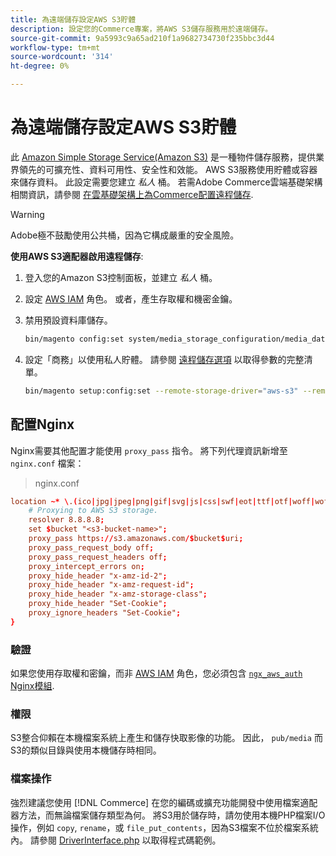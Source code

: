 ```yaml
---
title: 為遠端儲存設定AWS S3貯體
description: 設定您的Commerce專案，將AWS S3儲存服務用於遠端儲存。
source-git-commit: 9a5993c9a65ad210f1a9682734730f235bbc3d44
workflow-type: tm+mt
source-wordcount: '314'
ht-degree: 0%

---
```


# 為遠端儲存設定AWS S3貯體

此 [Amazon Simple Storage Service(Amazon S3)][AWS S3] 是一種物件儲存服務，提供業界領先的可擴充性、資料可用性、安全性和效能。 AWS S3服務使用貯體或容器來儲存資料。 此設定需要您建立 _私人_ 桶。 若需Adobe Commerce雲端基礎架構相關資訊，請參閱 [在雲基礎架構上為Commerce配置遠程儲存](cloud-support.md).

>[!WARNING]
>
>Adobe極不鼓勵使用公共桶，因為它構成嚴重的安全風險。

**使用AWS S3適配器啟用遠程儲存**:

1. 登入您的Amazon S3控制面板，並建立 _私人_ 桶。

1. 設定 [AWS IAM] 角色。 或者，產生存取權和機密金鑰。

1. 禁用預設資料庫儲存。

   ```bash
   bin/magento config:set system/media_storage_configuration/media_database 0
   ```

1. 設定「商務」以使用私人貯體。 請參閱 [遠程儲存選項](remote-storage.md#remote-storage-options) 以取得參數的完整清單。

   ```bash
   bin/magento setup:config:set --remote-storage-driver="aws-s3" --remote-storage-bucket="<bucket-name>" --remote-storage-region="<region-name>" --remote-storage-prefix="<optional-prefix>" --remote-storage-key=<optional-access-key> --remote-storage-secret=<optional-secret-key> -n
   ```

## 配置Nginx

Nginx需要其他配置才能使用 `proxy_pass` 指令。 將下列代理資訊新增至 `nginx.conf` 檔案：

>nginx.conf

```conf
location ~* \.(ico|jpg|jpeg|png|gif|svg|js|css|swf|eot|ttf|otf|woff|woff2)$ {
    # Proxying to AWS S3 storage.
    resolver 8.8.8.8;
    set $bucket "<s3-bucket-name>";
    proxy_pass https://s3.amazonaws.com/$bucket$uri;
    proxy_pass_request_body off;
    proxy_pass_request_headers off;
    proxy_intercept_errors on;
    proxy_hide_header "x-amz-id-2";
    proxy_hide_header "x-amz-request-id";
    proxy_hide_header "x-amz-storage-class";
    proxy_hide_header "Set-Cookie";
    proxy_ignore_headers "Set-Cookie";
}
```

### 驗證

如果您使用存取權和密鑰，而非 [AWS IAM] 角色，您必須包含 [`ngx_aws_auth` Nginx模組][ngx repo].

### 權限

S3整合仰賴在本機檔案系統上產生和儲存快取影像的功能。 因此， `pub/media` 而S3的類似目錄與使用本機儲存時相同。

### 檔案操作

強烈建議您使用 [!DNL Commerce] 在您的編碼或擴充功能開發中使用檔案適配器方法，而無論檔案儲存類型為何。 將S3用於儲存時，請勿使用本機PHP檔案I/O操作，例如 `copy`, `rename`，或 `file_put_contents`，因為S3檔案不位於檔案系統內。 請參閱 [DriverInterface.php](https://github.com/magento/magento2/blob/2.4-develop/lib/internal/Magento/Framework/Filesystem/DriverInterface.php#L18) 以取得程式碼範例。

<!-- link definitions -->

[AWS S3]: https://aws.amazon.com/s3
[AWS IAM]: https://aws.amazon.com/iam/
[ngx repo]: https://github.com/anomalizer/ngx_aws_auth
